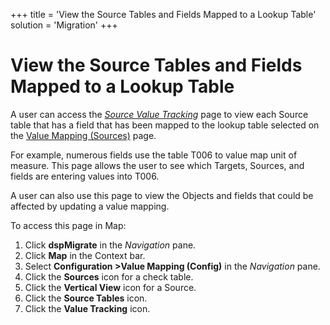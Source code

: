 +++
title = 'View the Source Tables and Fields Mapped to a Lookup Table'
solution = 'Migration'
+++

# View the Source Tables and Fields Mapped to a Lookup Table

A user can access the
<span style="font-style: italic;" data-xmlns="http://www.w3.org/1999/xhtml">[Source
Value Tracking](../Page_Desc/Source_Value_Tracking.htm)</span> page to
view each Source table that has a field that has been mapped to the
lookup table selected on the [Value Mapping
(Sources)](../Page_Desc/Value_Mapping_Sources_H.htm) page.

For example, numerous fields use the table T006 to value map unit of
measure. This page allows the user to see which Targets, Sources, and
fields are entering values into T006.

A user can also use this page to view the Objects and fields that could
be affected by updating a value mapping.

To access this page in Map:

1.  Click
    <span style="font-weight: bold;" data-xmlns="http://www.w3.org/1999/xhtml">dspMigrate</span>
    in the *Navigation* pane.
2.  Click
    <span style="font-weight: bold;" data-xmlns="http://www.w3.org/1999/xhtml">Map</span>
    in the Context bar.
3.  Select
    <span style="font-weight: bold;" data-xmlns="http://www.w3.org/1999/xhtml">Configuration
    \>Value Mapping (Config)</span> in the
    <span style="font-style: italic;" data-xmlns="http://www.w3.org/1999/xhtml">Navigation</span>
    pane.
4.  Click the
    <span style="font-weight: bold;" data-xmlns="http://www.w3.org/1999/xhtml">Sources</span>
    icon for a check table.
5.  Click the
    <span style="font-weight: bold;" data-xmlns="http://www.w3.org/1999/xhtml">Vertical
    View</span> icon for a Source.
6.  Click the
    <span style="font-weight: bold;" data-xmlns="http://www.w3.org/1999/xhtml">Source
    Tables</span> icon.
7.  Click the
    <span style="font-weight: bold;" data-xmlns="http://www.w3.org/1999/xhtml">Value
    Tracking</span> icon.
